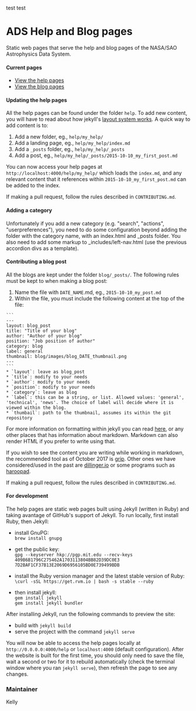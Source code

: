 test test
# ADS Help and Blog pages

Static web pages that serve the help and blog pages of the NASA/SAO Astrophysics Data System.

#### Current pages
  * [View the help pages](https://adsabs.github.io/help/)
  * [View the blog pages](https://adsabs.github.io/blog/)

#### Updating the help pages

All the help pages can be found under the folder `help`. To add new content, you will have to read about how jekyll's [layout system works](http://jekyllrb.com/docs/structure/). A quick way to add content is to:

  1. Add a new folder, eg., `help/my_help/`
  2. Add a landing page, eg., `help/my_help/index.md`
  3. Add a `_posts` folder, eg., `help/my_help/_posts`
  4. Add a post, eg., `help/my_help/_posts/2015-10-10_my_first_post.md`

You can now access your help pages at `http://localhost:4000/help/my_help/` which loads the `index.md`, and any relevant content that it references within `2015-10-10_my_first_post.md` can be added to the index.

If making a pull request, follow the rules described in `CONTRIBUTING.md`.

#### Adding a category
Unfortunately if you add a new category (e.g. "search", "actions", "userpreferences"), you need to do some configuration beyond
adding the folder with the category name, with an index.html and _posts folder.
You also need to add some markup to _includes/left-nav.html (use the previous accordion divs as a template).


#### Contributing a blog post

All the blogs are kept under the folder `blog/_posts/`. The following rules must be kept to when making a blog post:

  1. Name the file with `DATE_NAME`.md, eg., `2015-10-10_my_post.md`
  2. Within the file, you must include the following content at the top of the file:

    ```
    ---
    layout: blog_post
    title: "Title of your blog"
    author: "Author of your blog"
    position: "Job position of author"
    category: blog
    label: general
    thumbnail: blog/images/blog_DATE_thumbnail.png
    ---
    ```
    * `layout`: leave as blog_post
    * `title`: modify to your needs
    * `author`: modify to your needs
    * `position`: modify to your needs
    * `category`: leave as blog
    * `label`: this can be a string, or list. Allowed values: 'general', 'technical', 'news'. The choice of label will decide where it is viewed within the blog.
    * `thumbail`: path to the thumbnail, assumes its within the git repository

For more information on formatting within jekyll you can read [here](http://jekyllrb.com/docs/posts/), or any other places that has information about markdown. Markdown can also render HTML if you prefer to write using that.

If you wish to see the content you are writing while working in markdown, the recommended tool as of October 2017 is 
[grip](https://github.com/joeyespo/grip).  Other ones we have considered/used in the past are [dillinger.io](http://dillinger.io/) or some programs such as [haroopad](http://pad.haroopress.com/).

If making a pull request, follow the rules described in `CONTRIBUTING.md`.

#### For development

The help pages are static web pages built using Jekyll (written in Ruby) and taking avantage of GitHub's support of Jekyll. To run locally, first install Ruby, then Jekyll:

* install GnuPG:  
`brew install gnupg`

* get the public key:  
`gpg --keyserver hkp://pgp.mit.edu --recv-keys 409B6B1796C275462A1703113804BB82D39DC0E3 7D2BAF1CF37B13E2069D6956105BD0E739499BDB `

* install the Ruby version manager and the latest stable version of Ruby:  
`\curl -sSL https://get.rvm.io | bash -s stable --ruby`

* then install jekyll:  
`gem install jekyll`  
`gem install jekyll bundler`

After installing Jekyll, run the following commands to preview the site:

* build with `jekyll build`
* serve the project with the command `jekyll serve`

You will now be able to access the help pages locally at `http://0.0.0.0:4000/help`  or `localhost:4000` (default configuration). After the website is built for the first time, you should only need to save the file, wait a second or two for it to rebuild automatically (check the terminal window where you ran `jekyll serve`), then refresh the page to see any changes.

### Maintainer

Kelly
